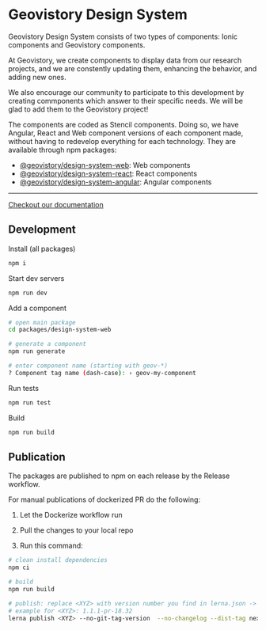 # Geovistory Design System

Geovistory Design System consists of two types of components: Ionic components and Geovistory components.

At Geovistory, we create components to display data from our research projects, and we are constently updating them, enhancing the behavior, and adding new ones.

We also encourage our community to participate to this development by creating commponents which answer to their specific needs. We will be glad to add them to the Geovistory project!


The components are coded as Stencil components. Doing so, we have Angular, React and Web component versions of each component made, without having to redevelop everything for each technology. They are available through npm packages:

* [@geovistory/design-system-web](https://www.npmjs.com/package/@geovistory/design-system-web): Web components
* [@geovistory/design-system-react](https://www.npmjs.com/package/@geovistory/design-system-react): React components
* [@geovistory/design-system-angular](https://www.npmjs.com/package/@geovistory/design-system-angular): Angular components

---


[Checkout our documentation](https://design.geovistory.org/)



## Development

Install (all packages)

```bash
npm i
```

Start dev servers
```bash
npm run dev
```

Add a component
```bash
# open main package
cd packages/design-system-web 

# generate a component
npm run generate

# enter component name (starting with geov-*) 
? Component tag name (dash-case): › geov-my-component
```


Run tests
```bash
npm run test
```

Build
```bash
npm run build
```


## Publication

The packages are published to npm on each release by the Release workflow.

For manual publications of dockerized PR do the following:

1. Let the Dockerize workflow run

2. Pull the changes to your local repo

3. Run this command:

```bash
# clean install dependencies
npm ci

# build
npm run build

# publish: replace <XYZ> with version number you find in lerna.json -> version
# example for <XYZ>: 1.1.1-pr-18.32 
lerna publish <XYZ> --no-git-tag-version  --no-changelog --dist-tag next

```